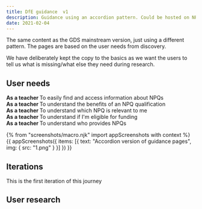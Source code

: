 ```yaml
---
title: DfE guidance  v1
description: Guidance using an accordion pattern. Could be hosted on NPQ service
date: 2021-02-04
---
```


The same content as the GDS mainstream version, just using a different pattern. The pages are based on the user needs from discovery. 

We have deliberately kept the copy to the basics as we want the users to tell us what is missing/what else they need during research. 


## User needs

<b>As a teacher </b>
To easily find and access information about NPQs<br />
<b>As a teacher </b> 
To understand the benefits of an NPQ qualification<br />
<b>As a teacher </b> 
To understand which NPQ is relevant to me<br />
<b>As a teacher </b> 
To understand if I'm eligible for funding<br />
<b>As a teacher </b> 
To understand who provides NPQs

{% from "screenshots/macro.njk" import appScreenshots with context %}
{{ appScreenshots({
  items: [{
      text: "Accordion version of guidance pages",
      img: { src: "1.png" }
    }]
}) }}


## Iterations
This is the first iteration of this journey

## User research